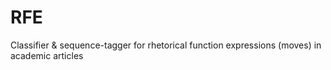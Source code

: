 # RFE
Classifier &amp; sequence-tagger for rhetorical function expressions (moves) in academic articles
